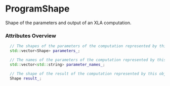 # **ProgramShape**

Shape of the parameters and output of an XLA computation.

### Attributes Overview

```cpp
  // The shapes of the parameters of the computation represented by this object.
  std::vector<Shape> parameters_;

  // The names of the parameters of the computation represented by this object.
  std::vector<std::string> parameter_names_;

  // The shape of the result of the computation represented by this object.
  Shape result_;
```